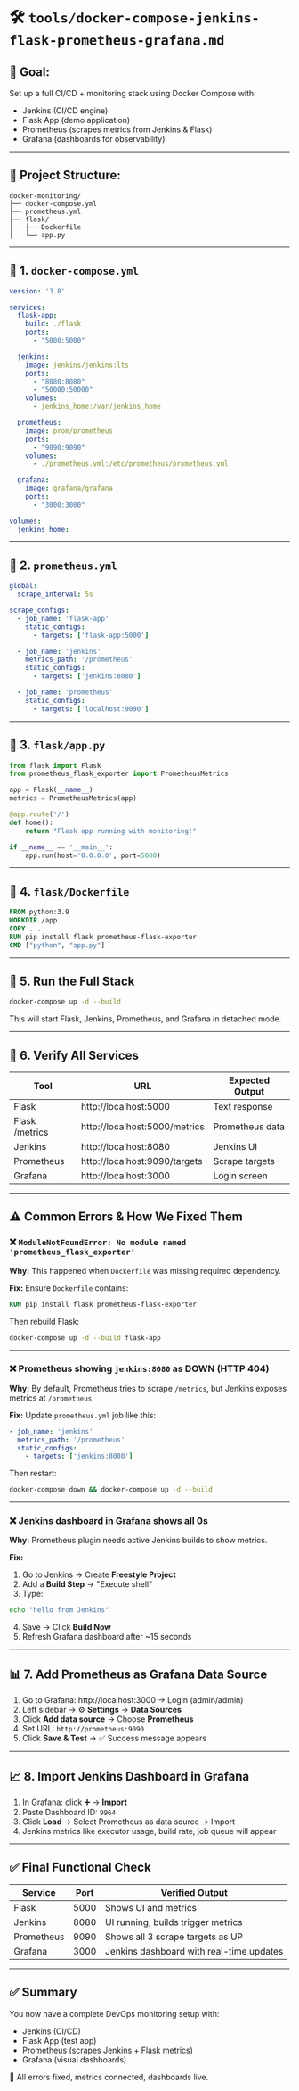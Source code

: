 # 🛠️ `tools/docker-compose-jenkins-flask-prometheus-grafana.md`

## 🧱 Goal:
Set up a full CI/CD + monitoring stack using Docker Compose with:
- Jenkins (CI/CD engine)
- Flask App (demo application)
- Prometheus (scrapes metrics from Jenkins & Flask)
- Grafana (dashboards for observability)

---

## 📂 Project Structure:
```
docker-monitoring/
├── docker-compose.yml
├── prometheus.yml
├── flask/
│   ├── Dockerfile
│   └── app.py
```

---

## 📄 1. `docker-compose.yml`
```yaml
version: '3.8'

services:
  flask-app:
    build: ./flask
    ports:
      - "5000:5000"

  jenkins:
    image: jenkins/jenkins:lts
    ports:
      - "8080:8080"
      - "50000:50000"
    volumes:
      - jenkins_home:/var/jenkins_home

  prometheus:
    image: prom/prometheus
    ports:
      - "9090:9090"
    volumes:
      - ./prometheus.yml:/etc/prometheus/prometheus.yml

  grafana:
    image: grafana/grafana
    ports:
      - "3000:3000"

volumes:
  jenkins_home:
```

---

## 📄 2. `prometheus.yml`
```yaml
global:
  scrape_interval: 5s

scrape_configs:
  - job_name: 'flask-app'
    static_configs:
      - targets: ['flask-app:5000']

  - job_name: 'jenkins'
    metrics_path: '/prometheus'
    static_configs:
      - targets: ['jenkins:8080']

  - job_name: 'prometheus'
    static_configs:
      - targets: ['localhost:9090']
```

---

## 🐍 3. `flask/app.py`
```python
from flask import Flask
from prometheus_flask_exporter import PrometheusMetrics

app = Flask(__name__)
metrics = PrometheusMetrics(app)

@app.route('/')
def home():
    return "Flask app running with monitoring!"

if __name__ == '__main__':
    app.run(host='0.0.0.0', port=5000)
```

---

## 🐳 4. `flask/Dockerfile`
```dockerfile
FROM python:3.9
WORKDIR /app
COPY . .
RUN pip install flask prometheus-flask-exporter
CMD ["python", "app.py"]
```

---

## 🚀 5. Run the Full Stack
```bash
docker-compose up -d --build
```

This will start Flask, Jenkins, Prometheus, and Grafana in detached mode.

---

## 🧪 6. Verify All Services
| Tool       | URL                             | Expected Output |
|------------|----------------------------------|------------------|
| Flask      | http://localhost:5000            | Text response    |
| Flask /metrics | http://localhost:5000/metrics | Prometheus data |
| Jenkins    | http://localhost:8080            | Jenkins UI       |
| Prometheus | http://localhost:9090/targets    | Scrape targets   |
| Grafana    | http://localhost:3000            | Login screen     |

---

## ⚠️ Common Errors & How We Fixed Them

### ❌ `ModuleNotFoundError: No module named 'prometheus_flask_exporter'`
**Why:** This happened when `Dockerfile` was missing required dependency.

**Fix:** Ensure `Dockerfile` contains:
```dockerfile
RUN pip install flask prometheus-flask-exporter
```
Then rebuild Flask:
```bash
docker-compose up -d --build flask-app
```

---

### ❌ Prometheus showing `jenkins:8080` as DOWN (HTTP 404)
**Why:** By default, Prometheus tries to scrape `/metrics`, but Jenkins exposes metrics at `/prometheus`.

**Fix:** Update `prometheus.yml` job like this:
```yaml
- job_name: 'jenkins'
  metrics_path: '/prometheus'
  static_configs:
    - targets: ['jenkins:8080']
```
Then restart:
```bash
docker-compose down && docker-compose up -d --build
```

---

### ❌ Jenkins dashboard in Grafana shows all 0s
**Why:** Prometheus plugin needs active Jenkins builds to show metrics.

**Fix:**
1. Go to Jenkins → Create **Freestyle Project**
2. Add a **Build Step** → "Execute shell"
3. Type:
```bash
echo "hello from Jenkins"
```
4. Save → Click **Build Now**
5. Refresh Grafana dashboard after ~15 seconds

---

## 📊 7. Add Prometheus as Grafana Data Source
1. Go to Grafana: http://localhost:3000 → Login (admin/admin)
2. Left sidebar → ⚙️ **Settings** → **Data Sources**
3. Click **Add data source** → Choose **Prometheus**
4. Set URL: `http://prometheus:9090`
5. Click **Save & Test** → ✅ Success message appears

---

## 📈 8. Import Jenkins Dashboard in Grafana
1. In Grafana: click ➕ → **Import**
2. Paste Dashboard ID: `9964`
3. Click **Load** → Select Prometheus as data source → Import
4. Jenkins metrics like executor usage, build rate, job queue will appear

---

## ✅ Final Functional Check
| Service     | Port | Verified Output                             |
|-------------|------|---------------------------------------------|
| Flask       | 5000 | Shows UI and metrics                        |
| Jenkins     | 8080 | UI running, builds trigger metrics          |
| Prometheus  | 9090 | Shows all 3 scrape targets as UP            |
| Grafana     | 3000 | Jenkins dashboard with real-time updates    |

---

## ✅ Summary
You now have a complete DevOps monitoring setup with:
- Jenkins (CI/CD)
- Flask App (test app)
- Prometheus (scrapes Jenkins + Flask metrics)
- Grafana (visual dashboards)

📌 All errors fixed, metrics connected, dashboards live.

